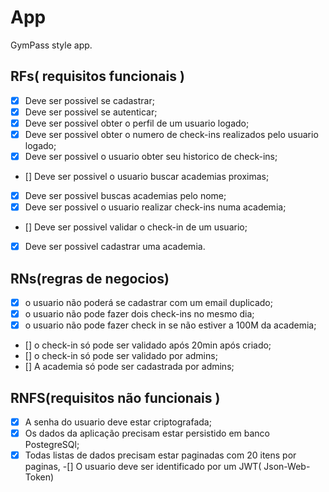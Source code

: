 # App
GymPass style app.

## RFs( requisitos funcionais )

- [x] Deve ser possivel se cadastrar; 
- [x] Deve ser possivel se autenticar;
- [x] Deve ser possivel obter o perfil de um usuario logado;
- [x] Deve ser possivel obter o numero de check-ins realizados pelo usuario logado;
- [x] Deve ser possivel o usuario obter seu historico de check-ins;
- [] Deve ser possivel o usuario buscar academias proximas;
- [x] Deve ser possivel buscas academias pelo nome;
- [x] Deve ser possivel o usuario realizar check-ins numa academia;
- [] Deve ser possivel validar o check-in de um usuario;
- [x] Deve ser possivel cadastrar uma academia.



## RNs(regras de negocios)

- [x] o usuario não poderá se cadastrar com um email duplicado;
- [x] o usuario não pode fazer dois check-ins no mesmo dia;
- [x] o usuario não pode fazer check in se não estiver a 100M da academia;
- [] o check-in só pode ser validado após 20min  após criado;
- [] o check-in só pode ser validado por admins;
- [] A academia só pode ser cadastrada por admins;


## RNFS(requisitos não funcionais )

-[x] A senha do usuario deve estar criptografada;
-[x] Os dados da aplicação precisam estar persistido em banco PostegreSQl;
-[x] Todas listas de dados precisam estar paginadas com 20 itens por paginas,
-[] O usuario deve ser identificado por um JWT( Json-Web-Token)